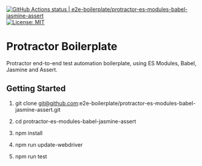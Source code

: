 [![GitHub Actions status | e2e-boilerplate/protractor-es-modules-babel-jasmine-assert](https://github.com/e2e-boilerplate/protractor-es-modules-babel-jasmine-assert/workflows/protractor-es-modules-babel-jasmine-assert/badge.svg)](https://github.com/e2e-boilerplate/protractor-es-modules-babel-jasmine-assert/actions?workflow=protractor-es-modules-babel-jasmine-assert) [![License: MIT](https://img.shields.io/badge/License-MIT-yellow.svg)](https://opensource.org/licenses/MIT)

# Protractor Boilerplate

Protractor end-to-end test automation boilerplate, using ES Modules, Babel, Jasmine and Assert.

## Getting Started

1. git clone git@github.com:e2e-boilerplate/protractor-es-modules-babel-jasmine-assert.git

2. cd protractor-es-modules-babel-jasmine-assert

3. npm install

4. npm run update-webdriver

5. npm run test
